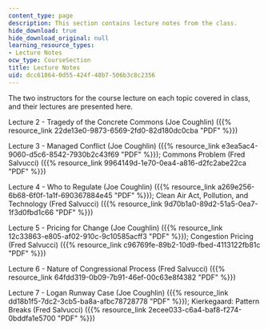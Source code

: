 ```yaml
---
content_type: page
description: This section contains lecture notes from the class.
hide_download: true
hide_download_original: null
learning_resource_types:
- Lecture Notes
ocw_type: CourseSection
title: Lecture Notes
uid: dcc61864-0d55-424f-48b7-506b3c8c2356
---
```


The two instructors for the course lecture on each topic covered in class, and their lectures are presented here.

Lecture 2 - Tragedy of the Concrete Commons (Joe Coughlin) ({{% resource_link 22de13e0-9873-6569-2fd0-82d180dc0cba "PDF" %}})

Lecture 3 - Managed Conflict (Joe Coughlin) ({{% resource_link e3ea5ac4-9060-d5c6-8542-7930b2c43f69 "PDF" %}}); Commons Problem (Fred Salvucci) ({{% resource_link 9964149d-1e70-0ea4-a816-d2fc2abe22ca "PDF" %}})

Lecture 4 - Who to Regulate (Joe Coughlin) ({{% resource_link a269e256-6b68-6f0f-1a1f-690367884e45 "PDF" %}}); Clean Air Act, Pollution, and Technology (Fred Salvucci) ({{% resource_link 9d70b1a0-89d2-51a5-0ea7-1f3d0fbd1c66 "PDF" %}})

Lecture 5 - Pricing for Change (Joe Coughlin) ({{% resource_link 12c33863-e805-af02-910c-9c10585acff3 "PDF" %}}); Congestion Pricing (Fred Salvucci) ({{% resource_link c96769fe-89b2-10d9-fbed-4113122fb81c "PDF" %}})

Lecture 6 - Nature of Congressional Process (Fred Salvucci) ({{% resource_link 64fdd319-0b09-7b91-46ef-00c63e8f4382 "PDF" %}})

Lecture 7 - Logan Runway Case (Joe Coughlin) ({{% resource_link dd18b1f5-7dc2-3cb5-ba8a-afbc78728778 "PDF" %}}); Kierkegaard: Pattern Breaks (Fred Salvucci) ({{% resource_link 2ecee033-c6a4-baf8-f274-0bddfa1e5700 "PDF" %}})